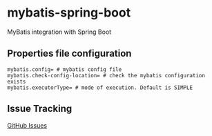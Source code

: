 # mybatis-spring-boot
MyBatis integration with Spring Boot

## Properties file configuration

```
mybatis.config= # mybatis config file
mybatis.check-config-location= # check the mybatis configuration exists
mybatis.executorType= # mode of execution. Default is SIMPLE
```

## Issue Tracking

[GitHub Issues](https://github.com/mybatis/mybatis-spring-boot/issues)
